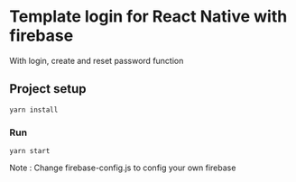 # Template login for React Native with firebase
With login, create and reset password function

## Project setup
```
yarn install
```

### Run
```
yarn start
```

Note : Change firebase-config.js to config your own firebase
